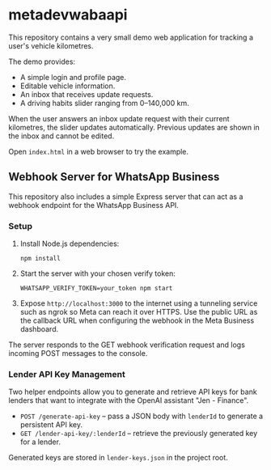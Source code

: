# metadevwabaapi

This repository contains a very small demo web application for tracking a user's vehicle kilometres.

The demo provides:

- A simple login and profile page.
- Editable vehicle information.
- An inbox that receives update requests.
- A driving habits slider ranging from 0–140,000 km.

When the user answers an inbox update request with their current kilometres, the slider updates automatically. Previous updates are shown in the inbox and cannot be edited.

Open `index.html` in a web browser to try the example.

## Webhook Server for WhatsApp Business

This repository also includes a simple Express server that can act as a webhook endpoint for the WhatsApp Business API.

### Setup
1. Install Node.js dependencies:
   ```
   npm install
   ```
2. Start the server with your chosen verify token:
   ```
   WHATSAPP_VERIFY_TOKEN=your_token npm start
   ```
3. Expose `http://localhost:3000` to the internet using a tunneling service such as ngrok so Meta can reach it over HTTPS. Use the public URL as the callback URL when configuring the webhook in the Meta Business dashboard.

The server responds to the GET webhook verification request and logs incoming POST messages to the console.

### Lender API Key Management

Two helper endpoints allow you to generate and retrieve API keys for bank
lenders that want to integrate with the OpenAI assistant "Jen - Finance".

* `POST /generate-api-key` – pass a JSON body with `lenderId` to generate a
  persistent API key.
* `GET /lender-api-key/:lenderId` – retrieve the previously generated key for a
  lender.

Generated keys are stored in `lender-keys.json` in the project root.
